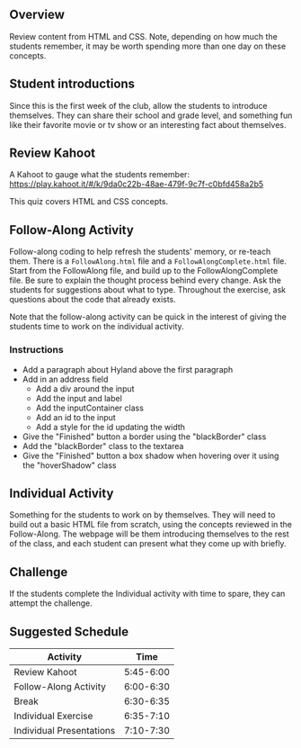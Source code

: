 ## Overview
Review content from HTML and CSS. Note, depending on how much the students remember, it may be worth spending more than one day on these concepts.

## Student introductions
Since this is the first week of the club, allow the students to introduce themselves. They can share their school and grade level, and something fun like their favorite movie or tv show or an interesting fact about themselves.

## Review Kahoot
A Kahoot to gauge what the students remember: https://play.kahoot.it/#/k/9da0c22b-48ae-479f-9c7f-c0bfd458a2b5

This quiz covers HTML and CSS concepts.

## Follow-Along Activity
Follow-along coding to help refresh the students' memory, or re-teach them. There is a `FollowAlong.html` file and a `FollowAlongComplete.html` file. Start from the FollowAlong file, and build up to the FollowAlongComplete file. Be sure to explain the thought process behind every change. Ask the students for suggestions about what to type. Throughout the exercise, ask questions about the code that already exists.

Note that the follow-along activity can be quick in the interest of giving the students time to work on the individual activity.

### Instructions
- Add a paragraph about Hyland above the first paragraph
- Add in an address field
    - Add a div around the input
    - Add the input and label
    - Add the inputContainer class
    - Add an id to the input
    - Add a style for the id updating the width
- Give the "Finished" button a border using the "blackBorder" class
- Add the "blackBorder" class to the textarea
- Give the "Finished" button a box shadow when hovering over it using the "hoverShadow" class

## Individual Activity
Something for the students to work on by themselves. They will need to build out a basic HTML file from scratch, using the concepts reviewed in the Follow-Along. The webpage will be them introducing themselves to the rest of the class, and each student can present what they come up with briefly.

## Challenge
If the students complete the Individual activity with time to spare, they can attempt the challenge.

## Suggested Schedule
| Activity | Time |
|-|-|
| Review Kahoot | 5:45-6:00 |
| Follow-Along Activity | 6:00-6:30 |
| Break | 6:30-6:35 |
| Individual Exercise | 6:35-7:10 |
| Individual Presentations | 7:10-7:30 |